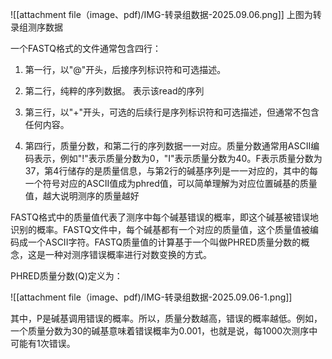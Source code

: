 ![[attachment file（image、pdf)/IMG-转录组数据-2025.09.06.png]]
上图为转录组测序数据

一个FASTQ格式的文件通常包含四行：

1. 第一行，以"@"开头，后接序列标识符和可选描述。
    
2. 第二行，纯粹的序列数据。
    表示该read的序列
3. 第三行，以"+"开头，可选的后续行是序列标识符和可选描述，但通常不包含任何内容。
    
4. 第四行，质量分数，和第二行的序列数据一一对应。质量分数通常用ASCII编码表示，例如"!"表示质量分数为0，"I"表示质量分数为40。F表示质量分数为37，第4行储存的是质量信息，与第2行的碱基序列是一一对应的，其中的每一个符号对应的ASCII值成为phred值，可以简单理解为对应位置碱基的质量值，越大说明测序的质量越好


FASTQ格式中的质量值代表了测序中每个碱基错误的概率，即这个碱基被错误地识别的概率。FASTQ文件中，每个碱基都有一个对应的质量值，这个质量值被编码成一个ASCII字符。FASTQ质量值的计算基于一个叫做PHRED质量分数的概念，这是一种对测序错误概率进行对数变换的方式。

PHRED质量分数(Q)定义为：

![[attachment file（image、pdf)/IMG-转录组数据-2025.09.06-1.png]]

其中，P是碱基调用错误的概率。所以，质量分数越高，错误的概率越低。例如，一个质量分数为30的碱基意味着错误概率为0.001，也就是说，每1000次测序中可能有1次错误。

